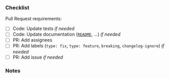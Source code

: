 ### Checklist

Pull Request requirements:

<!-- ✍️ Be sure to check all items from the following list and verify CI checks
before marking this PR as ready. -->

- [ ] Code: Update tests _if needed_
- [ ] Code: Update documentation ([`README`](README.md), ...) _if needed_
- [ ] PR: Add assignees
- [ ] PR: Add labels (`type: fix`, `type: feature`, `breaking`, `changelog-ignore`) _if needed_
- [ ] PR: Add issue _if needed_

### Notes

<!-- ✍️ Any helpful detail, screenshots, links... -->

